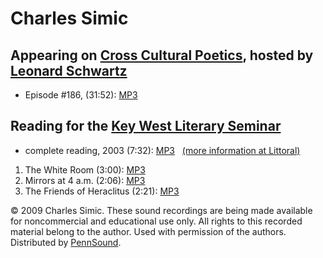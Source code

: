 Charles Simic
=============

Appearing on [Cross Cultural Poetics](http://writing.upenn.edu/pennsound/x/XCP.php), hosted by [Leonard Schwartz](http://writing.upenn.edu/pennsound/x/Schwartz.html)
---------------------------------------------------------------------------------------------------------------------------------------------------------------------

-   Episode \#186, (31:52): [MP3](http://media.sas.upenn.edu/pennsound/groups/XCP/XCP_186_Simic_03-08-09.mp3)

Reading for the [Key West Literary Seminar](http://writing.upenn.edu/pennsound/x/Littoral.html)
-----------------------------------------------------------------------------------------------

-   complete reading, 2003 (7:32): [MP3](http://media.sas.upenn.edu/pennsound/authors/Simic/Simic-Charles_Complete-Reading_KWLS-2003.mp3)   [(more information at Littoral)](http://www.kwls.org/lit/kwls_blog/2008/04/charles_simic_2003.cfm)

1.  The White Room (3:00): [MP3](http://media.sas.upenn.edu/pennsound/authors/Simic/Simic-Charles_01_The-White-Room_KWLS-2003.mp3)
2.  Mirrors at 4 a.m. (2:06): [MP3](http://media.sas.upenn.edu/pennsound/authors/Simic/Simic-Charles_02_Mirrors-At-4am_KWLS-2003.mp3)
3.  The Friends of Heraclitus (2:21): [MP3](http://media.sas.upenn.edu/pennsound/authors/Simic/Simic-Charles_03_The-Friends-Of-Heraclitus_KWLS-2003.mp3)

© 2009 Charles Simic. These sound recordings are being made available for noncommercial and
educational use only. All rights to this recorded material belong to the author. Used with permission of the authors.
Distributed by [PennSound](http://writing.upenn.edu/pennsound).
